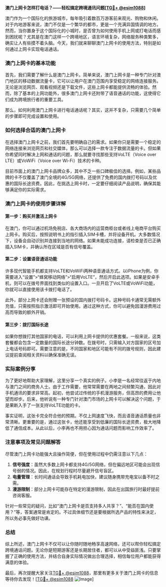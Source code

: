 **澳门上网卡怎样打电话？——轻松搞定跨境通讯问题[[TG💪+ @esim1088](https://t.me/s/esim1088)]**

澳门作为一个国际化的旅游城市，每年吸引着数百万游客前来观光、购物和休闲。对于内地游客来说，澳门不仅是一个繁华的都市，更是一个充满异国情调的地方。然而，当你置身于这个国际化的小城时，是否曾为如何使用手机上网或打电话而感到困扰呢？尤其是在澳门这样一个跨境地区，语言环境复杂，网络服务种类繁多，确实让人有些摸不着头脑。今天，我们就来聊聊澳门上网卡的使用方法，特别是如何通过上网卡实现电话通话。

### 澳门上网卡的基本功能

首先，我们需要了解什么是澳门上网卡。简单来说，澳门上网卡是一种专门针对澳门地区的移动数据流量卡，它可以让用户在澳门范围内享受稳定的网络连接服务。无论是浏览网页、观看视频还是下载文件，这些上网卡都能提供流畅的体验。然而，除了基本的上网功能外，很多澳门上网卡还附带了语音通话的功能，这使得它们成为跨境旅行者的重要工具。

那么，如何利用澳门上网卡进行电话通话呢？其实，这并不复杂，只需要几个简单的步骤即可完成设置和使用。

### 如何选择合适的澳门上网卡

在选择澳门上网卡之前，我们首先要明确自己的需求。如果你只是需要一个稳定的网络连接来浏览网页和社交媒体，那么可以选择一款专注于数据流量的卡。但如果你希望同时解决上网和通话的问题，那么就要寻找那些支持VoLTE（Voice over LTE）或VoWiFi（Voice over Wi-Fi）技术的卡种。

目前市面上的澳门上网卡品牌众多，其中不乏一些口碑极佳的选择。例如，某些品牌的卡不仅覆盖了澳门全境的4G/5G网络，还提供了免费的国内拨打号码以及优惠的国际长途资费。因此，在挑选上网卡时，一定要仔细阅读产品说明，确保其能够满足你的实际需求。

### 澳门上网卡的使用步骤详解

#### 第一步：购买并激活上网卡

在澳门，你可以通过机场免税店、各大商场内的运营商柜台或者线上电商平台购买上网卡。购买后，按照说明书上的指引插入SIM卡槽，并将设备开机。大多数情况下，设备会自动识别并连接到当地的网络。如果未能成功连接，请检查是否已正确插入SIM卡，并确认所在区域是否有信号覆盖。

#### 第二步：设置语音通话功能

许多现代智能手机都支持VoLTE和VoWiFi两种语音通话方式。以iPhone为例，你需要进入“设置”>“蜂窝移动网络”>“启用VoLTE”，然后开启此选项。如果是安卓手机，则可以在拨号界面找到类似的设置入口。一旦开启了VoLTE或VoWiFi功能，你就可以直接使用该卡拨打电话了。

此外，部分上网卡还会附赠一张预设的国内拨打号码卡。这种号码卡通常无需额外充值，只需按照指示激活即可开始使用。通过这种方式，你可以避免因漫游费用过高而导致的额外开销。

#### 第三步：拨打国际长途

如果你想拨打其他国家的电话，可以利用上网卡提供的优惠套餐。一般来说，这类套餐都会包含一定数量的国际长途分钟数。在拨号时，只需输入对方国家的区号加上电话号码即可。需要注意的是，不同国家和地区可能有不同的拨号规则，因此建议提前查阅相关资料以确保准确无误。

### 实际案例分享

为了更好地帮助大家理解，这里分享一个真实的例子。小李是一名经常往返于内地与澳门之间的商务人士。由于工作需要，他常常需要在两地之间频繁沟通，因此对手机通讯的要求非常高。起初，他尝试过传统的手机漫游服务，但高昂的费用让他望而却步。后来，他听说有一种专门针对澳门市场的上网卡可以解决这个问题，于是果断入手了一张支持VoLTE功能的卡。

事实证明，这张卡完全符合他的预期。不仅上网速度飞快，而且语音通话质量也非常清晰。更重要的是，通过这张卡，他还能享受到低廉的国际长途资费，极大地降低了通信成本。从此以后，小李再也不用担心因为通话问题而影响工作效率了。

### 注意事项及常见问题解答

尽管澳门上网卡功能强大且操作简便，但在使用过程中仍需注意以下几点：

1. **信号强度**：虽然大多数上网卡都支持4G/5G网络，但在偏远地区可能会出现信号弱的情况。因此，在规划行程时尽量避开信号盲区。
2. **电量管理**：长时间通话会导致手机耗电加快，建议随身携带充电宝以备不时之需。
3. **漫游限制**：部分上网卡可能存在特定的漫游限制，因此在出国旅行时最好提前咨询客服。

针对一些常见的疑问，比如“澳门上网卡是否支持多人共享？”、“能否在国内使用？”等，答案通常是肯定的。不过具体细节还是要根据所选产品的特性来决定，所以务必事先做好功课。

### 总结

综上所述，澳门上网卡不仅可以让你随时随地畅享高速网络，还可以帮你轻松搞定跨境通话问题。无论你是短期游客还是长期居住者，都可以从中受益匪浅。只要掌握了正确的使用方法，并结合自身实际情况做出合理选择，相信每位用户都能获得满意的体验。

最后，再次提醒大家关注[TG💪+ @esim1088](https://t.me/s/esim1088)，那里有更多关于澳门上网卡的信息等待你去发现！[[TG💪+ @esim1088](https://t.me/s/esim1088) ![Image](https://i.postimg.cc/4NQfJmqS/Snipaste-2025-05-13-00-14-12.png)]